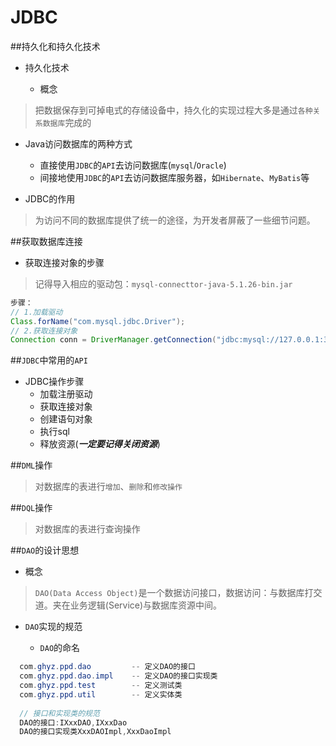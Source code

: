# JDBC
##持久化和持久化技术
* 持久化技术

  * 概念

>把数据保存到可掉电式的存储设备中，持久化的实现过程大多是通过`各种关系数据库`完成的
>
>

* Java访问数据库的两种方式
  * 直接使用`JDBC`的`API`去访问数据库(`mysql`/`Oracle`)
  * 间接地使用`JDBC`的`API`去访问数据库服务器，如`Hibernate`、`MyBatis`等


* JDBC的作用

>为访问不同的数据库提供了统一的途径，为开发者屏蔽了一些细节问题。


##获取数据库连接

* 获取连接对象的步骤

>记得导入相应的驱动包：`mysql-connecttor-java-5.1.26-bin.jar`

```java
步骤：
// 1.加载驱动
Class.forName("com.mysql.jdbc.Driver");
// 2.获取连接对象
Connection conn = DriverManager.getConnection("jdbc:mysql://127.0.0.1:3306/mytest", "root", "root");

```
##`JDBC`中常用的`API`

* JDBC操作步骤
  * 加载注册驱动
  * 获取连接对象
  * 创建语句对象
  * 执行sql
  * 释放资源(***一定要记得关闭资源***)

##`DML`操作
>对数据库的表进行`增加`、`删除`和`修改操作`

##`DQL`操作
>对数据库的表进行查询操作

##`DAO`的设计思想
* 概念

>`DAO(Data Access Object)`是一个数据访问接口，数据访问：与数据库打交道。夹在业务逻辑(Service)与数据库资源中间。

* `DAO`实现的规范

  * `DAO`的命名

```java
  com.ghyz.ppd.dao         -- 定义DAO的接口
  com.ghyz.ppd.dao.impl    -- 定义DAO的接口实现类
  com.ghyz.ppd.test        -- 定义测试类
  com.ghyz.ppd.util        -- 定义实体类
  
  // 接口和实现类的规范
  DAO的接口:IXxxDAO,IXxxDao
  DAO的接口实现类XxxDAOImpl,XxxDaoImpl
```

